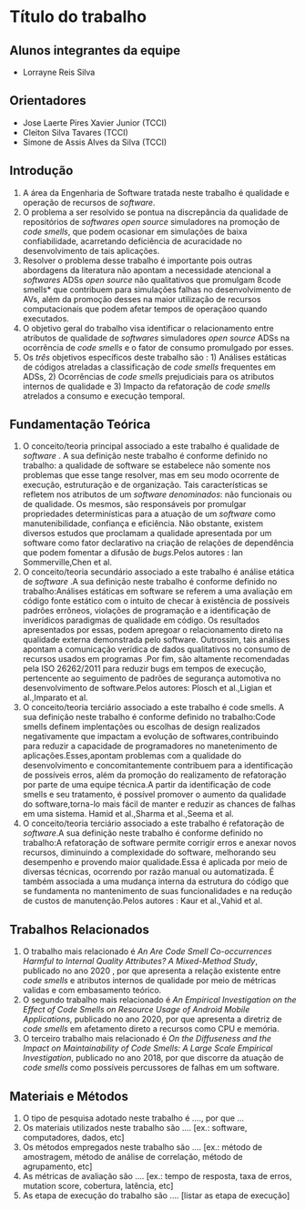 # Título do trabalho

## Alunos integrantes da equipe

* Lorrayne Reis Silva

## Orientadores

* Jose Laerte Pires Xavier Junior (TCCI)
* Cleiton Silva Tavares (TCCI)
* Simone de Assis Alves da Silva (TCCI)

## Introdução

1. A área da Engenharia de Software tratada neste trabalho é qualidade e operação de recursos de *software*.
1. O problema a ser resolvido se pontua na discrepância da qualidade de repositórios de *softwares* *open source* simuladores na promoção de *code smells*, que podem ocasionar em simulações de baixa confiabilidade, acarretando deficiência de acuracidade no desenvolvimento de tais aplicações.
1. Resolver o problema desse trabalho  é importante  pois outras abordagens da literatura não apontam a necessidade atencional a *softwares* ADSs
*open source* não qualitativos que promulgam 8code smells* que contribuem para simulações falhas no desenvolvimento de AVs, além da promoção desses na maior utilização de recursos computacionais que podem afetar tempos de operaçãoo quando executados. 
1. O objetivo geral do trabalho visa identificar o relacionamento entre atributos de qualidade de *softwares* simuladores *open source* ADSs na ocorrência de *code smells* e o fator de consumo promulgado por esses.
1. Os *três* objetivos específicos deste trabalho são :  1) Análises estáticas de códigos atreladas a
classificação de *code smells* frequentes em ADSs, 2) Ocorrências de *code smells* prejudiciais para os atributos internos de qualidade e 3) Impacto da refatoração de *code smells* atrelados a consumo e execução temporal.

## Fundamentação Teórica

1. O conceito/teoria principal associado a este trabalho é qualidade de *software* . A sua definição neste trabalho  é conforme definido no trabalho: 
a qualidade de software se estabelece não somente nos problemas que esse tange resolver, mas em seu modo ocorrente de execução, estruturação e de organização. Tais características se refletem nos atributos de um *software denominados*: não funcionais ou de qualidade. Os mesmos, são responsáveis por promulgar propriedades determinísticas para a atuação de um *software* como manutenibilidade, confiança e eficiência. Não obstante, existem diversos estudos que proclamam a qualidade apresentada por um software como fator declarativo na criação de relações de dependência que podem fomentar a difusão de *bugs*.Pelos autores : Ian Sommerville,Chen et al.
3. O conceito/teoria secundário associado a este trabalho é análise etática de *software* .A sua definição neste trabalho é conforme definido no trabalho:Análises estáticas em software se referem a uma avaliação em código fonte estático com o intuito de checar à existência de possíveis padrões errôneos, violações de programação e a identificação de inverídicos paradigmas de qualidade em código. Os resultados apresentados por essas, podem apregoar o relacionamento direto na qualidade externa demonstrada pelo software. Outrossim, tais análises apontam a comunicação verídica de dados qualitativos no consumo de recursos usados em programas .Por fim, são altamente recomendadas pela ISO 26262/2011 para reduzir bugs em tempos de execução, pertencente ao seguimento de padrões de segurança automotiva no desenvolvimento de software.Pelos autores: Plosch et al.,Ligian et al.,Imparato et al.
4. O conceito/teoria terciário associado a este trabalho é code smells. A sua definição neste trabalho é conforme definido no trabalho:Code smells definem implentações ou escolhas  de design realizados negativamente que impactam a evolução de softwares,contribuindo para reduzir a capacidade de programadores no manetenimento de aplicações.Esses,apontam problemas com a qualidade do desenvolvimento e concomitantemente contribuem para a identificação de possíveis erros, além da promoção do realizamento de refatoração por parte de uma equipe técnica.A partir da identificação de code smells e seu tratamento, é possível promover o aumento da qualidade do software,torna-lo mais fácil de manter e reduzir as chances de falhas em uma sistema. Hamid et al.,Sharma et al.,Seema et al.
5.  O conceito/teoria terciário associado a este trabalho é refatoração de *software*.A sua definição neste trabalho é conforme definido no trabalho:A refatoração de software permite corrigir erros e anexar novos recursos, diminuindo a complexidade do software, melhorando seu desempenho e provendo maior qualidade.Essa é aplicada por meio de diversas técnicas, ocorrendo por razão manual ou automatizada. É também associada a uma mudança interna da estrutura do código que se fundamenta no mantenimento de suas funcionalidades e na redução de custos de manutenção.Pelos autores : Kaur et al.,Vahid et al. 

## Trabalhos Relacionados

1. O trabalho mais relacionado é *An Are Code Smell Co-occurrences Harmful to Internal Quality Attributes? A Mixed-Method Study*, publicado no ano 2020 , por que apresenta a relação existente entre *code smells* e atributos internos de qualidade por meio de métricas validas e com embasamento teórico.
1. O segundo trabalho mais relacionado é *An Empirical Investigation on the Effect of Code Smells on Resource Usage of Android Mobile Applications*, publicado no ano 2020, por que apresenta a diretriz de *code smells* em afetamento direto a recursos como CPU e memória.
1. O terceiro trabalho mais relacionado é *On the Diffuseness and the Impact on Maintainability of Code Smells: A Large Scale Empirical Investigation*, publicado no ano 2018,  por que  discorre da atuação de *code smells* como possíveis percussores de falhas em um software.

## Materiais e Métodos

1. O tipo de pesquisa adotado neste trabalho é ...., por que ...
1. Os materiais utilizados neste trabalho são .... [ex.: software, computadores, dados, etc]
1. Os métodos empregados neste trabalho são .... [ex.: método de amostragem, método de análise de correlação, método de agrupamento, etc]
1. As métricas de avaliação são .... [ex.: tempo de resposta, taxa de erros, mutation score, cobertura, latência, etc]
1. As etapa de execução do trabalho são .... [listar as etapa de execução]
